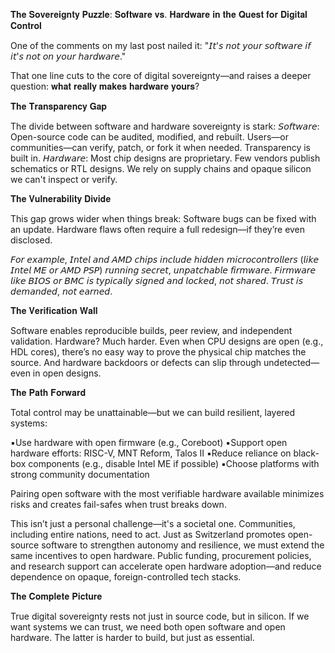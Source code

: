 𝐓𝐡𝐞 𝐒𝐨𝐯𝐞𝐫𝐞𝐢𝐠𝐧𝐭𝐲 𝐏𝐮𝐳𝐳𝐥𝐞: 𝐒𝐨𝐟𝐭𝐰𝐚𝐫𝐞 𝐯𝐬. 𝐇𝐚𝐫𝐝𝐰𝐚𝐫𝐞 𝐢𝐧 𝐭𝐡𝐞 𝐐𝐮𝐞𝐬𝐭 𝐟𝐨𝐫 𝐃𝐢𝐠𝐢𝐭𝐚𝐥 𝐂𝐨𝐧𝐭𝐫𝐨𝐥

One of the comments on my last post nailed it: "𝘐𝘵'𝘴 𝘯𝘰𝘵 𝘺𝘰𝘶𝘳 𝘴𝘰𝘧𝘵𝘸𝘢𝘳𝘦 𝘪𝘧 𝘪𝘵'𝘴 𝘯𝘰𝘵 𝘰𝘯 𝘺𝘰𝘶𝘳 𝘩𝘢𝘳𝘥𝘸𝘢𝘳𝘦."

That one line cuts to the core of digital sovereignty—and raises a deeper question: 𝐰𝐡𝐚𝐭 𝐫𝐞𝐚𝐥𝐥𝐲 𝐦𝐚𝐤𝐞𝐬 𝐡𝐚𝐫𝐝𝐰𝐚𝐫𝐞 𝐲𝐨𝐮𝐫𝐬?


𝐓𝐡𝐞 𝐓𝐫𝐚𝐧𝐬𝐩𝐚𝐫𝐞𝐧𝐜𝐲 𝐆𝐚𝐩

The divide between software and hardware sovereignty is stark:
𝘚𝘰𝘧𝘵𝘸𝘢𝘳𝘦: Open-source code can be audited, modified, and rebuilt. Users—or communities—can verify, patch, or fork it when needed. Transparency is built in.
𝘏𝘢𝘳𝘥𝘸𝘢𝘳𝘦: Most chip designs are proprietary. Few vendors publish schematics or RTL designs. We rely on supply chains and opaque silicon we can't inspect or verify.


𝐓𝐡𝐞 𝐕𝐮𝐥𝐧𝐞𝐫𝐚𝐛𝐢𝐥𝐢𝐭𝐲 𝐃𝐢𝐯𝐢𝐝𝐞

This gap grows wider when things break:
Software bugs can be fixed with an update.
Hardware flaws often require a full redesign—if they’re even disclosed.

𝘍𝘰𝘳 𝘦𝘹𝘢𝘮𝘱𝘭𝘦, 𝘐𝘯𝘵𝘦𝘭 𝘢𝘯𝘥 𝘈𝘔𝘋 𝘤𝘩𝘪𝘱𝘴 𝘪𝘯𝘤𝘭𝘶𝘥𝘦 𝘩𝘪𝘥𝘥𝘦𝘯 𝘮𝘪𝘤𝘳𝘰𝘤𝘰𝘯𝘵𝘳𝘰𝘭𝘭𝘦𝘳𝘴 (𝘭𝘪𝘬𝘦 𝘐𝘯𝘵𝘦𝘭 𝘔𝘌 𝘰𝘳 𝘈𝘔𝘋 𝘗𝘚𝘗) 𝘳𝘶𝘯𝘯𝘪𝘯𝘨 𝘴𝘦𝘤𝘳𝘦𝘵, 𝘶𝘯𝘱𝘢𝘵𝘤𝘩𝘢𝘣𝘭𝘦 𝘧𝘪𝘳𝘮𝘸𝘢𝘳𝘦. 𝘍𝘪𝘳𝘮𝘸𝘢𝘳𝘦 𝘭𝘪𝘬𝘦 𝘉𝘐𝘖𝘚 𝘰𝘳 𝘉𝘔𝘊 𝘪𝘴 𝘵𝘺𝘱𝘪𝘤𝘢𝘭𝘭𝘺 𝘴𝘪𝘨𝘯𝘦𝘥 𝘢𝘯𝘥 𝘭𝘰𝘤𝘬𝘦𝘥, 𝘯𝘰𝘵 𝘴𝘩𝘢𝘳𝘦𝘥. 𝘛𝘳𝘶𝘴𝘵 𝘪𝘴 𝘥𝘦𝘮𝘢𝘯𝘥𝘦𝘥, 𝘯𝘰𝘵 𝘦𝘢𝘳𝘯𝘦𝘥.


𝐓𝐡𝐞 𝐕𝐞𝐫𝐢𝐟𝐢𝐜𝐚𝐭𝐢𝐨𝐧 𝐖𝐚𝐥𝐥

Software enables reproducible builds, peer review, and independent validation. Hardware? Much harder.
Even when CPU designs are open (e.g., HDL cores), there’s no easy way to prove the physical chip matches the source. And hardware backdoors or defects can slip through undetected—even in open designs.


𝐓𝐡𝐞 𝐏𝐚𝐭𝐡 𝐅𝐨𝐫𝐰𝐚𝐫𝐝

Total control may be unattainable—but we can build resilient, layered systems:

▪️Use hardware with open firmware (e.g., Coreboot)
▪️Support open hardware efforts: RISC-V, MNT Reform, Talos II
▪️Reduce reliance on black-box components (e.g., disable Intel ME if possible)
▪️Choose platforms with strong community documentation

Pairing open software with the most verifiable hardware available minimizes risks and creates fail-safes when trust breaks down.

This isn’t just a personal challenge—it's a societal one.
Communities, including entire nations, need to act. Just as Switzerland promotes open-source software to strengthen autonomy and resilience, we must extend the same incentives to open hardware.
Public funding, procurement policies, and research support can accelerate open hardware adoption—and reduce dependence on opaque, foreign-controlled tech stacks.


𝐓𝐡𝐞 𝐂𝐨𝐦𝐩𝐥𝐞𝐭𝐞 𝐏𝐢𝐜𝐭𝐮𝐫𝐞

True digital sovereignty rests not just in source code, but in silicon.
If we want systems we can trust, we need both open software and open hardware. The latter is harder to build, but just as essential.
